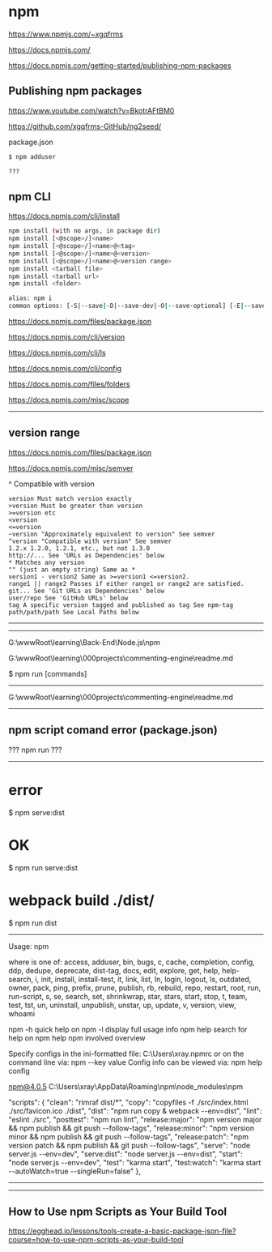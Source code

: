# npm


https://www.npmjs.com/~xgqfrms  

https://docs.npmjs.com/  

https://docs.npmjs.com/getting-started/publishing-npm-packages  


## Publishing npm packages  
https://www.youtube.com/watch?v=BkotrAFtBM0  


https://github.com/xgqfrms-GitHub/ng2seed/  

package.json 

```sh
$ npm adduser

???

``` 

## npm CLI 

https://docs.npmjs.com/cli/install  

```sh
npm install (with no args, in package dir)
npm install [<@scope>/]<name>
npm install [<@scope>/]<name>@<tag>
npm install [<@scope>/]<name>@<version>
npm install [<@scope>/]<name>@<version range>
npm install <tarball file>
npm install <tarball url>
npm install <folder>

alias: npm i
common options: [-S|--save|-D|--save-dev|-O|--save-optional] [-E|--save-exact] [--dry-run]
``` 



https://docs.npmjs.com/files/package.json  

https://docs.npmjs.com/cli/version  

https://docs.npmjs.com/cli/ls  

https://docs.npmjs.com/cli/config  

https://docs.npmjs.com/files/folders  

https://docs.npmjs.com/misc/scope  


***********************************************************************


## version range

https://docs.npmjs.com/files/package.json  

https://docs.npmjs.com/misc/semver  

^ Compatible with version  

```codes
version Must match version exactly
>version Must be greater than version
>=version etc
<version
<=version
~version "Approximately equivalent to version" See semver
^version "Compatible with version" See semver
1.2.x 1.2.0, 1.2.1, etc., but not 1.3.0
http://... See 'URLs as Dependencies' below
* Matches any version
"" (just an empty string) Same as *
version1 - version2 Same as >=version1 <=version2.
range1 || range2 Passes if either range1 or range2 are satisfied.
git... See 'Git URLs as Dependencies' below
user/repo See 'GitHub URLs' below
tag A specific version tagged and published as tag See npm-tag
path/path/path See Local Paths below
``` 


*******************************************************************************
*******************************************************************************

G:\wwwRoot\learning\Back-End\Node.js\npm



G:\wwwRoot\learning\000projects\commenting-engine\readme.md


$ npm run [commands] 


*******************************************************************************
G:\wwwRoot\learning\000projects\commenting-engine\readme.md
*******************************************************************************


## npm script comand error (package.json)

??? npm run ???

***************************************
# error  
$ npm serve:dist

# OK  
$ npm run serve:dist

# webpack build ./dist/
$ npm run dist

***************************************


Usage: npm <command>

where <command> is one of:
    access, adduser, bin, bugs, c, cache, completion, config,
    ddp, dedupe, deprecate, dist-tag, docs, edit, explore, get,
    help, help-search, i, init, install, install-test, it, link,
    list, ln, login, logout, ls, outdated, owner, pack, ping,
    prefix, prune, publish, rb, rebuild, repo, restart, root,
    run, run-script, s, se, search, set, shrinkwrap, star,
    stars, start, stop, t, team, test, tst, un, uninstall,
    unpublish, unstar, up, update, v, version, view, whoami

npm <cmd> -h     quick help on <cmd>
npm -l           display full usage info
npm help <term>  search for help on <term>
npm help npm     involved overview

Specify configs in the ini-formatted file:
    C:\Users\xray\.npmrc
or on the command line via: npm <command> --key value
Config info can be viewed via: npm help config

npm@4.0.5 C:\Users\xray\AppData\Roaming\npm\node_modules\npm



"scripts": {
    "clean": "rimraf dist/*",
    "copy": "copyfiles -f ./src/index.html ./src/favicon.ico ./dist",
    "dist": "npm run copy & webpack --env=dist",
    "lint": "eslint ./src",
    "posttest": "npm run lint",
    "release:major": "npm version major && npm publish && git push --follow-tags",
    "release:minor": "npm version minor && npm publish && git push --follow-tags",
    "release:patch": "npm version patch && npm publish && git push --follow-tags",
    "serve": "node server.js --env=dev",
    "serve:dist": "node server.js --env=dist",
    "start": "node server.js --env=dev",
    "test": "karma start",
    "test:watch": "karma start --autoWatch=true --singleRun=false"
},


*******************************************************************************
*******************************************************************************







## How to Use npm Scripts as Your Build Tool



https://egghead.io/lessons/tools-create-a-basic-package-json-file?course=how-to-use-npm-scripts-as-your-build-tool














